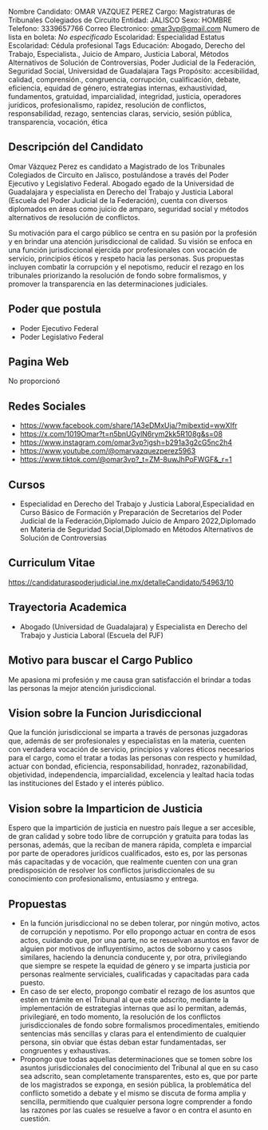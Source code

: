 Nombre Candidato: OMAR VAZQUEZ PEREZ
Cargo: Magistraturas de Tribunales Colegiados de Circuito
Entidad: JALISCO
Sexo: HOMBRE
Telefono: 3339657766
Correo Electronico: omar3vp@gmail.com
Numero de lista en boleta: *No especificado*
Escolaridad: Especialidad
Estatus Escolaridad: Cédula profesional
Tags Educación: Abogado, Derecho del Trabajo, Especialista., Juicio de Amparo, Justicia Laboral, Métodos Alternativos de Solución de Controversias, Poder Judicial de la Federación, Seguridad Social, Universidad de Guadalajara
Tags Propósito: accesibilidad, calidad, comprensión., congruencia, corrupción, cualificación, debate, eficiencia, equidad de género, estrategias internas, exhaustividad, fundamentos, gratuidad, imparcialidad, integridad, justicia, operadores jurídicos, profesionalismo, rapidez, resolución de conflictos, responsabilidad, rezago, sentencias claras, servicio, sesión pública, transparencia, vocación, ética


## Descripción del Candidato 

Omar Vázquez Perez es candidato a Magistrado de los Tribunales Colegiados de Circuito en Jalisco, postulándose a través del Poder Ejecutivo y Legislativo Federal. Abogado egado de la Universidad de Guadalajara y especialista en Derecho del Trabajo y Justicia Laboral (Escuela del Poder Judicial de la Federación), cuenta con diversos diplomados en áreas como juicio de amparo, seguridad social y métodos alternativos de resolución de conflictos.

Su motivación para el cargo público se centra en su pasión por la profesión y en brindar una atención jurisdiccional de calidad. Su visión se enfoca en una función jurisdiccional ejercida por profesionales con vocación de servicio, principios éticos y respeto hacia las personas. Sus propuestas incluyen combatir la corrupción y el nepotismo, reducir el rezago en los tribunales priorizando la resolución de fondo sobre formalismos, y promover la transparencia en las determinaciones judiciales.


## Poder que postula

- Poder Ejecutivo Federal
- Poder Legislativo Federal


## Pagina Web

No proporcionó


## Redes Sociales

- https://www.facebook.com/share/1A3eDMxUja/?mibextid=wwXIfr
- https://x.com/1019Omar?t=n5bnUGylN6rym2kk5R108g&s=08
- https://www.instagram.com/omar3vp?igsh=b291a3g2cG5nc2h4
- https://www.youtube.com/@omarvazquezperez5963
- https://www.tiktok.com/@omar3vp?_t=ZM-8uwJhPoFWGF&_r=1


## Cursos

- Especialidad en Derecho del Trabajo y Justicia Laboral,Especialidad en Curso Básico de Formación y Preparación de Secretarios del Poder Judicial de la Federación,Diplomado Juicio de Amparo 2022,Diplomado en Materia de Seguridad Social,Diplomado en Métodos Alternativos de Solución de Controversias


## Curriculum Vitae

https://candidaturaspoderjudicial.ine.mx/detalleCandidato/54963/10


## Trayectoria Academica

- Abogado (Universidad de Guadalajara) y Especialista en Derecho del Trabajo y Justicia Laboral (Escuela del PJF)


## Motivo para buscar el Cargo Publico

Me apasiona mi profesión y me causa gran satisfacción el brindar a todas las personas la mejor atención jurisdiccional.


## Vision sobre la Funcion Jurisdiccional

Que la función jurisdiccional se imparta a través de personas juzgadoras que, además de ser profesionales y especialistas en la materia, cuenten con verdadera vocación de servicio, principios y valores éticos necesarios para el cargo, como el tratar a todas las personas con respecto y humildad, actuar con bondad, eficiencia, responsabilidad, honradez, razonabilidad, objetividad, independencia, imparcialidad, excelencia y lealtad hacia todas las instituciones del Estado y el interés público.


## Vision sobre la Imparticion de Justicia

Espero que la impartición de justicia en nuestro país llegue a ser accesible, de gran calidad y sobre todo libre de corrupción y gratuita para todas las personas, además, que la reciban de manera rápida, completa e imparcial por parte de operadores jurídicos cualificados, esto es, por las personas más capacitadas y de vocación, que realmente cuenten con una gran predisposición de resolver los conflictos jurisdiccionales de su conocimiento con profesionalismo, entusiasmo y entrega.


## Propuestas

- En la función jurisdiccional no se deben tolerar, por ningún motivo, actos de corrupción y nepotismo. Por ello propongo actuar en contra de esos actos, cuidando que, por una parte, no se resuelvan asuntos en favor de alguien por motivos de influyentísimo, actos de soborno y casos similares, haciendo la denuncia conducente y, por otra, privilegiando que siempre se respete la equidad de género y se imparta justicia por personas realmente serviciales, cualificadas y capacitadas para cada puesto.
- En caso de ser electo, propongo combatir el rezago de los asuntos que estén en trámite en el Tribunal al que este adscrito, mediante la implementación de estrategias internas que así lo permitan, además, privilegiaré, en todo momento, la resolución de los conflictos jurisdiccionales de fondo sobre formalismos procedimentales, emitiendo sentencias más sencillas y claras para el entendimiento de cualquier persona, sin obviar que éstas deban estar fundamentadas, ser congruentes y exhaustivas.
- Propongo que todas aquellas determinaciones que se tomen sobre los asuntos jurisdiccionales del conocimiento del Tribunal al que en su caso sea adscrito, sean completamente transparentes, esto es, que por parte de los magistrados se exponga, en sesión pública, la problemática del conflicto sometido a debate y el mismo se discuta de forma amplia y sencilla, permitiendo que cualquier persona logre comprender a fondo las razones por las cuales se resuelve a favor o en contra el asunto en cuestión.

